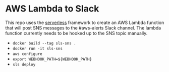 # AWS Lambda to Slack

This repo uses the [serverless](serverless.com) framework to create an AWS Lambda function that will post SNS messages to the #aws-alerts Slack channel. The lambda function currently needs to be hooked up to the SNS topic manually.

- `docker build --tag sls-sns .`
- `docker run -it sls-sns`
- `aws configure`
- `export WEBHOOK_PATH=${WEBHOOK_PATH}`
- `sls deploy`
